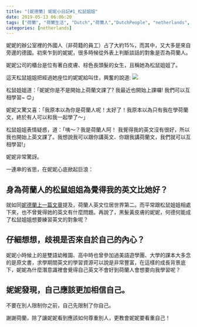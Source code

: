 ```yaml
---
title: "[妮德蘭] 妮妮小日記#1_松鼠姐姐"
date: 2019-05-13 06:06:20
tags: ["荷蘭", "荷蘭生活", "Dutch","荷蘭人","DutchPeople", "netherlands", "NL", "workinNetherlands", "lifeinNetherlands"]
categories: [netherlands]
---
```

妮妮的辦公室裡的外國人（非荷籍的員工）占了大約15%，而其中，又大多是來自旁邊的德國。初來乍到的妮妮，很多時候從外表上判斷談話的對象是否為荷蘭人。



妮妮公司的櫃台是位有著白皮膚、棕色長頭髮的女生，且稱她為松鼠姐姐了。

這天松鼠姐姐把經過她座位的妮妮給叫住，興奮的說道:
![](/images/yvette.JPG)



<!--more-->


松鼠姐姐道：「妮妮你是不是開始上荷蘭文課了? 我最近也開始上課囉! 我們可以互相學習~ 😊」



妮妮又驚又喜：「我原本以為你是荷蘭人呢！太好了！我原本以為只有我在學荷蘭文，終於有人可以和我一起學了～」

 

松鼠姐姐表情疑惑，道：「咦～？我是荷蘭人阿！ 我覺得我的英文沒有很好，所以我也開始上英文課了。我想說我可以跟你講英文、你跟我講荷蘭文，我們就可以互相學習!」



妮妮非常驚訝。



一連串的省思，在妮妮心底掀起巨浪：



## 身為荷蘭人的松鼠姐姐為覺得我的英文比她好？



就如同[妮德蘭上一篇文章](https://www.nininanaa.me/2019/05/06/dutch/)提及，荷蘭人英文位居世界第二。而平常跟松鼠姐姐相處下來，也不曾覺得她的英文有什麼問題。再說了，黑髮黃皮膚的妮妮，何德何能成了松鼠姐姐想要練習英文的對象呢？



## 仔細想想，歧視是否來自於自己的內心？



妮妮小時候上的是雙語幼稚園、高中時也曾參加過美語遊學團、大學的課本大多念的是原文書，求學期間英文的學習資源可以說是非常豐富，在這樣的成長背景底下，妮妮為什麼潛意識裡會覺得自己英文不會好到荷蘭人會想要向我學習呢？



## 妮妮發現，自己應該更加相信自己。



不要在別人限制你之前，自己先限制了你自己。



謝謝荷蘭，除了讓妮妮看到應該如何尊重別人，更教會妮妮要看重自己！






